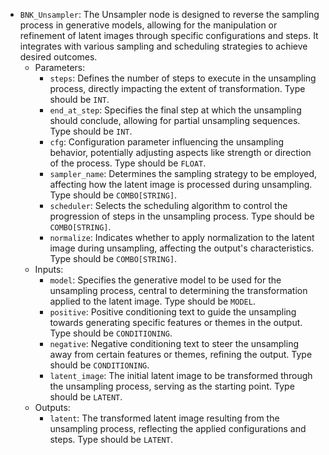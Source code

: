- `BNK_Unsampler`: The Unsampler node is designed to reverse the sampling process in generative models, allowing for the manipulation or refinement of latent images through specific configurations and steps. It integrates with various sampling and scheduling strategies to achieve desired outcomes.
    - Parameters:
        - `steps`: Defines the number of steps to execute in the unsampling process, directly impacting the extent of transformation. Type should be `INT`.
        - `end_at_step`: Specifies the final step at which the unsampling should conclude, allowing for partial unsampling sequences. Type should be `INT`.
        - `cfg`: Configuration parameter influencing the unsampling behavior, potentially adjusting aspects like strength or direction of the process. Type should be `FLOAT`.
        - `sampler_name`: Determines the sampling strategy to be employed, affecting how the latent image is processed during unsampling. Type should be `COMBO[STRING]`.
        - `scheduler`: Selects the scheduling algorithm to control the progression of steps in the unsampling process. Type should be `COMBO[STRING]`.
        - `normalize`: Indicates whether to apply normalization to the latent image during unsampling, affecting the output's characteristics. Type should be `COMBO[STRING]`.
    - Inputs:
        - `model`: Specifies the generative model to be used for the unsampling process, central to determining the transformation applied to the latent image. Type should be `MODEL`.
        - `positive`: Positive conditioning text to guide the unsampling towards generating specific features or themes in the output. Type should be `CONDITIONING`.
        - `negative`: Negative conditioning text to steer the unsampling away from certain features or themes, refining the output. Type should be `CONDITIONING`.
        - `latent_image`: The initial latent image to be transformed through the unsampling process, serving as the starting point. Type should be `LATENT`.
    - Outputs:
        - `latent`: The transformed latent image resulting from the unsampling process, reflecting the applied configurations and steps. Type should be `LATENT`.
